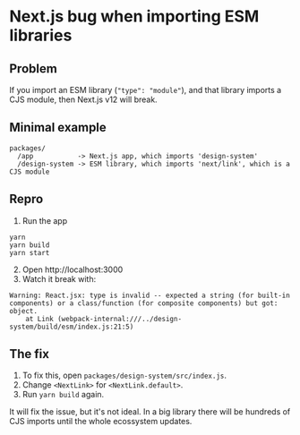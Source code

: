 # Next.js bug when importing ESM libraries

## Problem

If you import an ESM library (`"type": "module"`), and that library imports a CJS module, then Next.js v12 will break.

## Minimal example

```
packages/
  /app           -> Next.js app, which imports 'design-system'
  /design-system -> ESM library, which imports 'next/link', which is a CJS module
```

## Repro

1. Run the app
```
yarn
yarn build
yarn start
```

2. Open http://localhost:3000
3. Watch it break with:
```
Warning: React.jsx: type is invalid -- expected a string (for built-in components) or a class/function (for composite components) but got: object.
    at Link (webpack-internal:///../design-system/build/esm/index.js:21:5)
```

## The fix

1. To fix this, open `packages/design-system/src/index.js`.
2. Change `<NextLink>` for `<NextLink.default>`.
3. Run `yarn build` again.

It will fix the issue, but it's not ideal. In a big library there will be hundreds of CJS imports until the whole ecossystem updates.